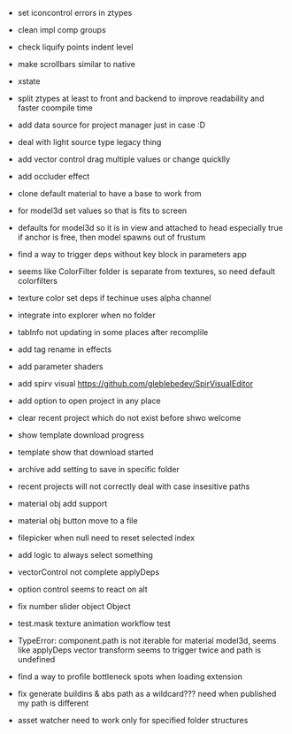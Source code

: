 -   set iconcontrol errors in ztypes

-   clean impl comp groups
-   check liquify points indent level
-   make scrollbars similar to native
-   xstate
-   split ztypes at least to front and backend to improve readability and faster coompile time
-   add data source for project manager just in case :D
-   deal with light source type legacy thing
-   add vector control drag multiple values or change quicklly
-   add occluder effect
-   clone default material to have a base to work from
-   for model3d set values so that is fits to screen
-   defaults for model3d so it is in view and attached to head
    especially true if anchor is free, then model spawns out of frustum
-   find a way to trigger deps without key block in parameters app
-   seems like ColorFilter folder is separate from textures, so need default colorfilters
-   texture color set deps if techinue uses alpha channel
-   integrate into explorer when no folder
-   tabInfo not updating in some places after recomplile
-   add tag rename in effects
-   add parameter shaders
-   add spirv visual https://github.com/gleblebedev/SpirVisualEditor
-   add option to open project in any place
-   clear recent project which do not exist before shwo welcome
-   show template download progress
-   template show that download started
-   archive add setting to save in specific folder
-   recent projects will not correctly deal with case insesitive paths
-   material obj add support
-   material obj button move to a file

-   filepicker when null need to reset selected index
-   add logic to always select something
-   vectorControl not complete applyDeps
-   option control seems to react on alt
-   fix number slider object Object
-   test.mask texture animation workflow test
-   TypeError: component.path is not iterable for material model3d, seems like applyDeps
    vector transform seems to trigger twice and path is undefined
-   find a way to profile bottleneck spots when loading extension

-   fix generate buildins & abs path as a wildcard??? need when published my path is different
-   asset watcher need to work only for specified folder structures
